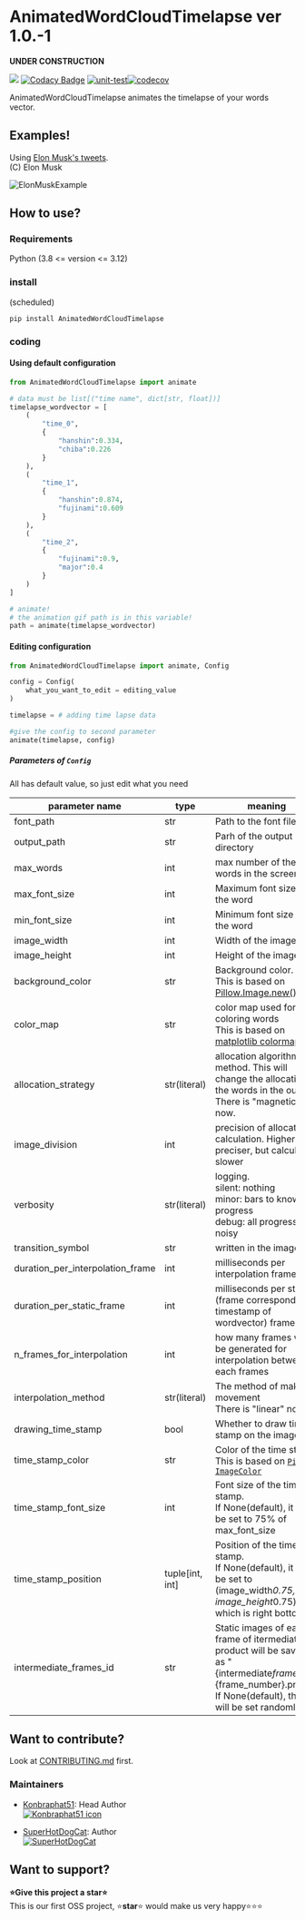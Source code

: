 # AnimatedWordCloudTimelapse ver 1.0.-1

**UNDER CONSTRUCTION**

<a href="https://codeclimate.com/github/konbraphat51/AnimatedWordCloud/maintainability"><img src="https://api.codeclimate.com/v1/badges/7a03252f77e7af46dc0f/maintainability" /></a>
[![Codacy Badge](https://app.codacy.com/project/badge/Grade/20a71da0d9d841a2af236f6362a08ae7)](https://app.codacy.com/gh/konbraphat51/AnimatedWordCloud/dashboard?utm_source=gh&utm_medium=referral&utm_content=&utm_campaign=Badge_grade)
[![unit-test](https://github.com/konbraphat51/AnimatedWordCloud/actions/workflows/python-tester.yml/badge.svg?branch=main)](https://github.com/konbraphat51/AnimatedWordCloud/actions/workflows/python-tester.yml)[![codecov](https://codecov.io/gh/konbraphat51/AnimatedWordCloud/graph/badge.svg?token=4OOX0GSJDJ)](https://codecov.io/gh/konbraphat51/AnimatedWordCloud)

AnimatedWordCloudTimelapse animates the timelapse of your words vector.

## Examples!

Using [Elon Musk's tweets](https://data.world/adamhelsinger/elon-musk-tweets-until-4-6-17).  
(C) Elon Musk

![ElonMuskExample](https://private-user-images.githubusercontent.com/101827492/294658923-7fa092d5-149d-443a-842e-d68fddf352e1.gif?jwt=eyJhbGciOiJIUzI1NiIsInR5cCI6IkpXVCJ9.eyJpc3MiOiJnaXRodWIuY29tIiwiYXVkIjoicmF3LmdpdGh1YnVzZXJjb250ZW50LmNvbSIsImtleSI6ImtleTUiLCJleHAiOjE3MDQ1Mjg0ODAsIm5iZiI6MTcwNDUyODE4MCwicGF0aCI6Ii8xMDE4Mjc0OTIvMjk0NjU4OTIzLTdmYTA5MmQ1LTE0OWQtNDQzYS04NDJlLWQ2OGZkZGYzNTJlMS5naWY_WC1BbXotQWxnb3JpdGhtPUFXUzQtSE1BQy1TSEEyNTYmWC1BbXotQ3JlZGVudGlhbD1BS0lBVkNPRFlMU0E1M1BRSzRaQSUyRjIwMjQwMTA2JTJGdXMtZWFzdC0xJTJGczMlMkZhd3M0X3JlcXVlc3QmWC1BbXotRGF0ZT0yMDI0MDEwNlQwODAzMDBaJlgtQW16LUV4cGlyZXM9MzAwJlgtQW16LVNpZ25hdHVyZT00NDIyZDA3NzUwNTIxY2I1NjEyMzkyMGM5ZGQyMDFhNmNmMmVkMGFhMTRmYzk2N2M3NDYwYWI4YTNkM2Q0ZWQ0JlgtQW16LVNpZ25lZEhlYWRlcnM9aG9zdCZhY3Rvcl9pZD0wJmtleV9pZD0wJnJlcG9faWQ9MCJ9.TbbNib0oLU3ZZzeUFdm2tFNfiu-xnXSTrPMLfy03emY)

## How to use?

### Requirements

Python (3.8 <= version <= 3.12)

### install

(scheduled)

```
pip install AnimatedWordCloudTimelapse
```

### coding

#### Using default configuration

```python
from AnimatedWordCloudTimelapse import animate

# data must be list[("time name", dict[str, float])]
timelapse_wordvector = [
    (
        "time_0",
        {
            "hanshin":0.334,
            "chiba":0.226
        }
    ),
    (
        "time_1",
        {
            "hanshin":0.874,
            "fujinami":0.609
        }
    ),
    (
        "time_2",
        {
            "fujinami":0.9,
            "major":0.4
        }
    )
]

# animate!
# the animation gif path is in this variable!
path = animate(timelapse_wordvector)
```

#### Editing configuration

```python
from AnimatedWordCloudTimelapse import animate, Config

config = Config(
    what_you_want_to_edit = editing_value
)

timelapse = # adding time lapse data

#give the config to second parameter
animate(timelapse, config)
```

##### Parameters of `Config`

All has default value, so just edit what you need

| parameter name                   | type            | meaning                                                                                                                                                            |
| -------------------------------- | --------------- | ------------------------------------------------------------------------------------------------------------------------------------------------------------------ |
| font_path                        | str             | Path to the font file.                                                                                                                                             |
| output_path                      | str             | Parh of the output directory                                                                                                                                       |
| max_words                        | int             | max number of the words in the screen                                                                                                                              |
| max_font_size                    | int             | Maximum font size of the word                                                                                                                                      |
| min_font_size                    | int             | Minimum font size of the word                                                                                                                                      |
| image_width                      | int             | Width of the image                                                                                                                                                 |
| image_height                     | int             | Height of the image                                                                                                                                                |
| background_color                 | str             | Background color. <br>This is based on [Pillow.Image.new()](https://pillow.readthedocs.io/en/stable/reference/Image.html#PIL.Image.new)                            |
| color_map                        | str             | color map used for coloring words<br>This is based on [matplotlib colormap](https://matplotlib.org/stable/users/explain/colors/colormaps.html)                     |
| allocation_strategy              | str(literal)    | allocation algorithm method. This will change the allocation of the words in the output. <br> There is "magnetic" now.                                             |
| image_division                   | int             | precision of allocation calculation. Higher the preciser, but calculation slower                                                                                   |
| verbosity                        | str(literal)    | logging.<br>silent: nothing<br>minor: bars to know the progress<br>debug: all progress. noisy                                                                      |
| transition_symbol                | str             | written in the image                                                                                                                                               |
| duration_per_interpolation_frame | int             | milliseconds per interpolation frame                                                                                                                               |
| duration_per_static_frame        | int             | milliseconds per staic (frame correspond to timestamp of wordvector) frame                                                                                         |
| n_frames_for_interpolation       | int             | how many frames will be generated for interpolation between each frames                                                                                            |
| interpolation_method             | str(literal)    | The method of making movement<br>There is "linear" now                                                                                                             |
| drawing_time_stamp               | bool            | Whether to draw time stamp on the image                                                                                                                            |
| time_stamp_color                 | str             | Color of the time stamp. This is based on [`Pillow ImageColor`](https://pillow.readthedocs.io/en/stable/reference/ImageColor.html#color-names)                     |
| time_stamp_font_size             | int             | Font size of the time stamp.<br>If None(default), it will be set to 75% of max_font_size                                                                           |
| time_stamp_position              | tuple[int, int] | Position of the time stamp.<br>If None(default), it will be set to (image_width*0.75, image_height*0.75) which is right bottom.                                    |
| intermediate_frames_id           | str             | Static images of each frame of itermediate product will be saved as "{intermediate*frames_id}*{frame_number}.png".<br>If None(default), this will be set randomly. |

## Want to contribute?

Look at [CONTRIBUTING.md](CONTRIBUTING.md) first.

### Maintainers

- [Konbraphat51](https://github.com/konbraphat51): Head Author  
  [![Konbraphat51 icon](https://github.com/konbraphat51.png)](https://github.com/konbraphat51)

- [SuperHotDogCat](https://github.com/SuperHotDogCat): Author  
  [![SuperHotDogCat](https://github.com/SuperHotDogCat.png)](https://github.com/SuperHotDogCat)

## Want to support?

**⭐Give this project a star⭐**  
This is our first OSS project, ⭐**star**⭐ would make us very happy⭐⭐⭐
